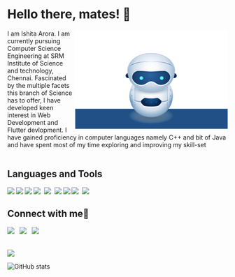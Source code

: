 # Hello there, mates! 👋

<p><img align="right" src="robot.svg" width="350&quot;" style="max-width:100%;"></p>
I am Ishita Arora. I am currently pursuing Computer Science Engineering at SRM Institute of Science and technology, Chennai.
Fascinated by the multiple facets this branch of Science has to offer, I have developed keen interest in Web Development and Flutter devlopment. I have gained proficiency in computer languages namely C++ and bit of Java and have spent most of my time exploring and improving my skill-set <br><br>


## Languages and Tools
<p>
	<img src="https://uxwing.com/wp-content/themes/uxwing/download/10-brands-and-social-media/flutter.png" width=30px>
<!-- 	<img src="https://www.stickpng.com/img/icons-logos-emojis/tech-companies/dart-logo" width=50px> -->
	<img src="https://i.pinimg.com/originals/07/ca/4a/07ca4afbde70ce0c995b3f63e9c04ceb.png" width=50px>
	<img src="https://upload.wikimedia.org/wikipedia/commons/thumb/6/61/HTML5_logo_and_wordmark.svg/512px-HTML5_logo_and_wordmark.svg.png" width=50px>
	<img src="https://upload.wikimedia.org/wikipedia/commons/thumb/d/d5/CSS3_logo_and_wordmark.svg/1200px-CSS3_logo_and_wordmark.svg.png" width=35px><span>&nbsp;</span>
	<img src="https://brandslogos.com/wp-content/uploads/thumbs/bootstrap-logo-vector.svg" width=40px><span>&nbsp;</span>
	<img src="https://upload.wikimedia.org/wikipedia/commons/thumb/1/18/ISO_C%2B%2B_Logo.svg/1200px-ISO_C%2B%2B_Logo.svg.png" width=35px>
	<img src="https://cdn.iconscout.com/icon/free/png-512/c-programming-569564.png" width=45px>
	<img src="https://img.icons8.com/fluent/48/000000/github.png" width=50px><span>&nbsp;</span>
	<img src="https://upload.wikimedia.org/wikipedia/commons/thumb/9/9a/Visual_Studio_Code_1.35_icon.svg/1200px-Visual_Studio_Code_1.35_icon.svg.png" width=40px>
</p>


## Connect with me🤝
<p>
	<a href="https://www.linkedin.com/in/ishita-arora-/"><img src="https://img.icons8.com/color/48/000000/linkedin.png" width="6%"/></a>
	<span>&nbsp;</span>
	<a href="https://www.hackerrank.com/ishitaiq24"><img src="https://upload.wikimedia.org/wikipedia/commons/4/40/HackerRank_Icon-1000px.png" width="6%"/></a>
	<span>&nbsp;</span>
	<a href="https://github.com/IshitaArora-246"><img src="https://img.icons8.com/fluent/48/000000/github.png" width="6%"/></a>
</p>

<br/>
<img align="center" src="https://github-readme-streak-stats.herokuapp.com/?user=IshitaArora-246&theme=dark" />
<br/>

![GitHub stats](https://github-readme-stats.vercel.app/api?username=IshitaArora-246&show_icons=true&theme=dark)  

